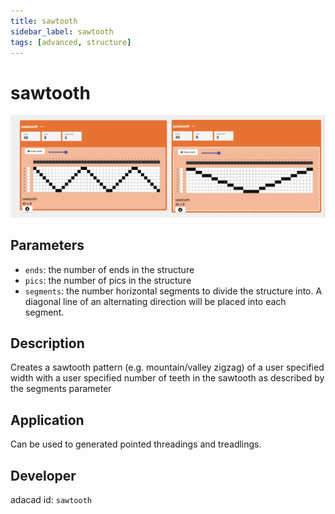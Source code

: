 ```yaml
---
title: sawtooth
sidebar_label: sawtooth
tags: [advanced, structure]
---
```

# sawtooth
![file](./img/sawtooth.png)
## Parameters
- `ends`: the number of ends in the structure
- `pics`: the number of pics in the structure
- `segments`: the number horizontal segments to divide the structure into. A diagonal line of an alternating direction will be placed into each segment. 

## Description
Creates a sawtooth pattern (e.g. mountain/valley zigzag) of a user specified width with a user specified number of teeth in the sawtooth as described by the segments parameter

## Application
Can be used to generated pointed threadings and treadlings.

## Developer
adacad id: `sawtooth`

